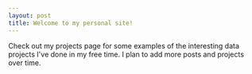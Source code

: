 ```yaml
---
layout: post
title: Welcome to my personal site!
---
```


Check out my projects page for some examples of the interesting data projects I've done in my free time. I plan to add more posts and projects over time.